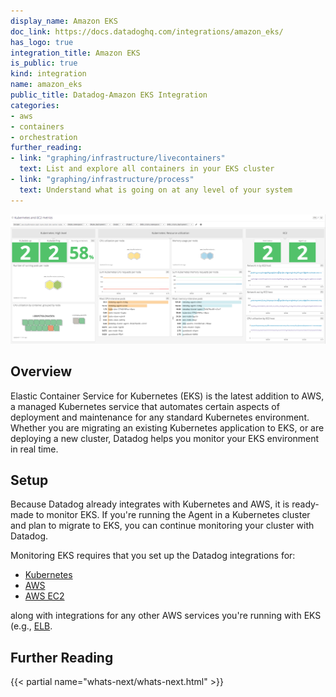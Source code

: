 ```yaml
---
display_name: Amazon EKS
doc_link: https://docs.datadoghq.com/integrations/amazon_eks/
has_logo: true
integration_title: Amazon EKS
is_public: true
kind: integration
name: amazon_eks
public_title: Datadog-Amazon EKS Integration
categories:
- aws
- containers
- orchestration
further_reading:
- link: "graphing/infrastructure/livecontainers"
  text: List and explore all containers in your EKS cluster
- link: "graphing/infrastructure/process"
  text: Understand what is going on at any level of your system
---
```


![EKS Dashboard](https://raw.githubusercontent.com/DataDog/integrations-core/a30e284214e465844d18b7ac06c7c2b1dab8b43a/amazon_eks/images/eks_screenboard.png)

## Overview

Elastic Container Service for Kubernetes (EKS) is the latest addition to AWS, a managed Kubernetes service that automates certain aspects of deployment and maintenance for any standard Kubernetes environment. Whether you are migrating an existing Kubernetes application to EKS, or are deploying a new cluster, Datadog helps you monitor your EKS environment in real time.

## Setup

Because Datadog already integrates with Kubernetes and AWS, it is ready-made to monitor EKS. If you're running the Agent in a Kubernetes cluster and plan to migrate to EKS, you can continue monitoring your cluster with Datadog. 

Monitoring EKS requires that you set up the Datadog integrations for:

* [Kubernetes](https://docs.datadoghq.com/integrations/kubernetes/)
* [AWS](https://docs.datadoghq.com/integrations/amazon_web_services/)
* [AWS EC2](https://docs.datadoghq.com/integrations/amazon_ec2/)

along with integrations for any other AWS services you're running with EKS (e.g., [ELB](https://docs.datadoghq.com/integrations/amazon_elb/).

## Further Reading

{{< partial name="whats-next/whats-next.html" >}}